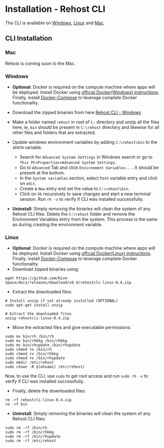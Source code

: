 # Installation - Rehost CLI

The CLI is available on [Windows](getting-started/installation?id=windows), [Linux](getting-started/installation?id=linux) and [Mac](getting-started/installation?id=mac). 

## CLI Installation

### Mac
Rehost is coming soon to the Mac.

### Windows
* **Optional**: Docker is required on the compute machine where apps will be deployed. Install Docker using [official Docker(Windows) instructions](https://docs.docker.com/desktop/windows/install/). Finally, install [Docker-Compose](https://docs.docker.com/compose/install/) to leverage complete Docker functionality.

* Download the zipped binaries from here [Rehost CLI - Windows](https://github.com/Hive-Space/docs/releases/download/v0.4/rehostcli-win-0.4.zip)
* Make a folder named `rehost` in root of `C:` directory and unzip all the files here, ie, `bin` should be present in `C:\rehost` directory and likewise for all other files and folders that are extracted.
* Update windows environment variables by adding `C:\rehost\bin` to the `$PATH` variable.
  * Search for `Advanced System Settings` in Windows search or go to `This PC>Properties>Advanced System Settings`.
  * Go to `Advanced` Tab and click `Environment Variables...`. It should be present at the bottom.
  * In the `System variables` section, select `Path` variable entry and click on `edit`.
  * Create a `New` entry and set the value to `C:\rehost\bin`.
  * Click on `Ok` recursively to save changes and start a new terminal session. Run `rh -v` to verify if CLI was installed successfully.

* **Uninstall**:
Simply removing the binaries will clean the system of any Rehost CLI files. Delete the `C:\rehost` folder and remove the Environment Variables entry from the system. This process is the same as during creating the environment variable.


### Linux
* **Optional**: Docker is required on the compute machine where apps will be deployed. Install Docker using [official Docker(Linux) instructions](https://docs.docker.com/engine/install/). Finally, install [Docker-Compose](https://docs.docker.com/compose/install/) to leverage complete Docker functionality.
* Download zipped binaries using:

```
wget https://github.com/Hive-Space/docs/releases/download/v0.4/rehostcli-linux-0.4.zip
```

* Extract the downloaded files:

```
# Install unzip if not already installed (OPTIONAL)
sudo apt-get install unzip

# Extract the downloaded files
unzip rehostcli-linux-0.4.zip
```

* Move the extracted files and give executable permissions:

```
sudo mv bin/rh /bin/rh
sudo mv bin/rhbkg /bin/rhbkg
sudo mv bin/rhupdate /bin/rhupdate
sudo chmod +x /bin/rh
sudo chmod +x /bin/rhbkg
sudo chmod +x /bin/rhupdate
sudo mkdir /etc/rehost
sudo chown -R $(whoami) /etc/rehost/
```

Now, to use the CLI, use `sudo` to get root access and run `sudo rh -v` to verify if CLI was installed successfully.

* Finally, delete the downloaded files:

```
rm -rf rehostcli-linux-0.4.zip
rm -rf bin
```

* **Uninstall**:
Simply removing the binaries will clean the system of any Rehost CLI files:

```
sudo rm -rf /bin/rh
sudo rm -rf /bin/rhbkg
sudo rm -rf /bin/rhupdate
sudo rm -rf /etc/rehost
```
